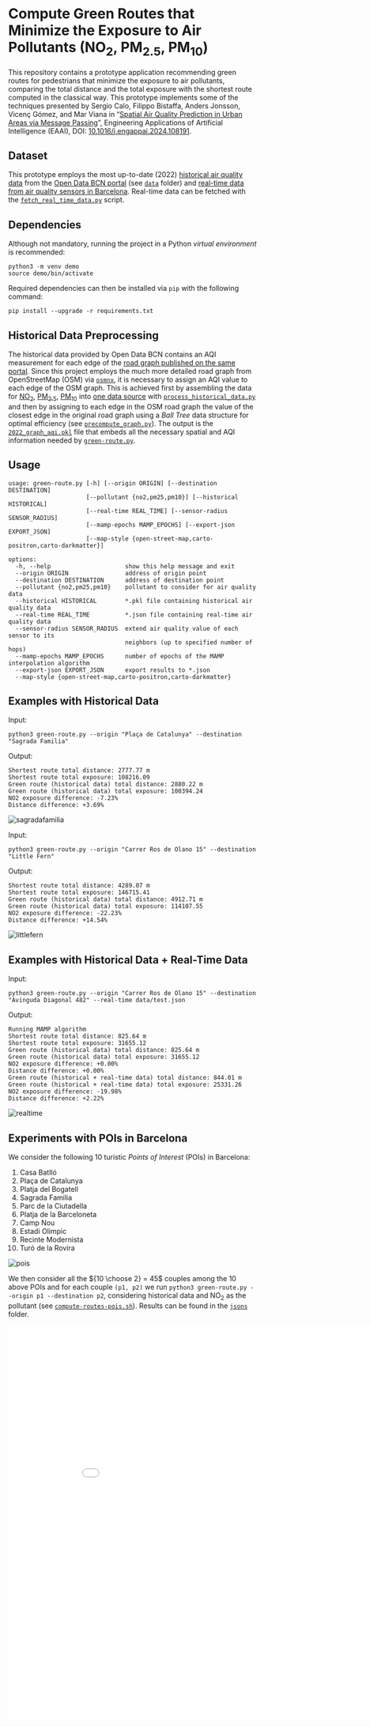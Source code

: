 Compute Green Routes that Minimize the Exposure to Air Pollutants (NO<sub>2</sub>, PM<sub>2.5</sub>, PM<sub>10</sub>)
===================
This repository contains a prototype application recommending green routes for pedestrians that minimize the exposure to air pollutants, comparing the total distance and the total exposure with the shortest route computed in the classical way. This prototype implements some of the techniques presented by Sergio Calo, Filippo Bistaffa, Anders Jonsson, Vicenç Gómez, and Mar Viana in “[Spatial Air Quality Prediction in Urban Areas via Message Passing](https://www.sciencedirect.com/science/article/pii/S095219762400349X/pdfft?md5=7400987ed4288d5f46285fb2725d3efc&pid=1-s2.0-S095219762400349X-main.pdf)”, Engineering Applications of Artificial Intelligence (EAAI), DOI: [10.1016/j.engappai.2024.108191](https://doi.org/10.1016/j.engappai.2024.108191).

Dataset
----------
This prototype employs the most up-to-date (2022) [historical air quality data](https://ajuntament.barcelona.cat/mapes-dades-ambientals/qualitataire/es/) from the [Open Data BCN portal](https://opendata-ajuntament.barcelona.cat/data/ca/dataset/mapes-immissio-qualitat-aire) (see [`data`](data) folder) and [real-time data from air quality sensors in Barcelona](https://ajuntament.barcelona.cat/qualitataire/es). Real-time data can be fetched with the [`fetch_real_time_data.py`](data/fetch_real_time_data.py) script.

Dependencies
----------
Although not mandatory, running the project in a Python *virtual environment* is recommended:

    python3 -m venv demo
    source demo/bin/activate

Required dependencies can then be installed via `pip` with the following command:

    pip install --upgrade -r requirements.txt

Historical Data Preprocessing
----------
The historical data provided by Open Data BCN contains an AQI measurement for each edge of the [road graph published on the same portal](https://opendata-ajuntament.barcelona.cat/data/ca/dataset/mapa-graf-viari-carrers-wms). Since this project employs the much more detailed road graph from OpenStreetMap (OSM) via [`osmnx`](https://osmnx.readthedocs.io/en/stable/), it is necessary to assign an AQI value to each edge of the OSM graph. This is achieved first by assembling the data for [NO<sub>2</sub>](data/2022_tramer_no2_mapa_qualitat_aire_bcn.gpkg), [PM<sub>2.5</sub>](data/2022_tramer_pm2-5_mapa_qualitat_aire_bcn.gpkg), [PM<sub>10</sub>](data/2022_tramer_pm10_mapa_qualitat_aire_bcn.gpkg) into [one data source](data/2022_locations_aqi.csv) with [`process_historical_data.py`](data/process_historical_data.py) and then by assigning to each edge in the OSM road graph the value of the closest edge in the original road graph using a *Ball Tree* data structure for optimal efficiency (see [`precompute_graph.py`](data/precompute_graph.py)). The output is the [`2022_graph_aqi.pkl`](data/2022_graph_aqi.pkl) file that embeds all the necessary spatial and AQI information needed by [`green-route.py`](green-route.py).

Usage
----------

    usage: green-route.py [-h] [--origin ORIGIN] [--destination DESTINATION]
                          [--pollutant {no2,pm25,pm10}] [--historical HISTORICAL]
                          [--real-time REAL_TIME] [--sensor-radius SENSOR_RADIUS]
                          [--mamp-epochs MAMP_EPOCHS] [--export-json EXPORT_JSON]
                          [--map-style {open-street-map,carto-positron,carto-darkmatter}]
    
    options:
      -h, --help                     show this help message and exit
      --origin ORIGIN                address of origin point
      --destination DESTINATION      address of destination point
      --pollutant {no2,pm25,pm10}    pollutant to consider for air quality data
      --historical HISTORICAL        *.pkl file containing historical air quality data
      --real-time REAL_TIME          *.json file containing real-time air quality data
      --sensor-radius SENSOR_RADIUS  extend air quality value of each sensor to its
                                     neighbors (up to specified number of hops)
      --mamp-epochs MAMP_EPOCHS      number of epochs of the MAMP interpolation algorithm
      --export-json EXPORT_JSON      export results to *.json
      --map-style {open-street-map,carto-positron,carto-darkmatter}

Examples with Historical Data
----------
Input:

    python3 green-route.py --origin "Plaça de Catalunya" --destination "Sagrada Familia"

Output:

    Shortest route total distance: 2777.77 m
    Shortest route total exposure: 108216.09
    Green route (historical data) total distance: 2880.22 m
    Green route (historical data) total exposure: 100394.24
    NO2 exposure difference: -7.23%
    Distance difference: +3.69%

![sagradafamilia](./img/sagradafamilia.png)

Input:

    python3 green-route.py --origin "Carrer Ros de Olano 15" --destination "Little Fern"

Output:

    Shortest route total distance: 4289.07 m
    Shortest route total exposure: 146715.41
    Green route (historical data) total distance: 4912.71 m
    Green route (historical data) total exposure: 114107.55
    NO2 exposure difference: -22.23%
    Distance difference: +14.54%

![littlefern](./img/littlefern.png)

Examples with Historical Data + Real-Time Data
----------
Input:

    python3 green-route.py --origin "Carrer Ros de Olano 15" --destination "Avinguda Diagonal 482" --real-time data/test.json

Output:

    Running MAMP algorithm
    Shortest route total distance: 825.64 m
    Shortest route total exposure: 31655.12
    Green route (historical data) total distance: 825.64 m
    Green route (historical data) total exposure: 31655.12
    NO2 exposure difference: +0.00%
    Distance difference: +0.00%
    Green route (historical + real-time data) total distance: 844.01 m
    Green route (historical + real-time data) total exposure: 25331.26
    NO2 exposure difference: -19.98%
    Distance difference: +2.22%

![realtime](./img/realtime.png)

Experiments with POIs in Barcelona
----------
We consider the following 10 turistic *Points of Interest* (POIs) in Barcelona:
1. Casa Batlló
2. Plaça de Catalunya
3. Platja del Bogatell
4. Sagrada Familia
5. Parc de la Ciutadella
6. Platja de la Barceloneta
7. Camp Nou
8. Estadi Olimpic
9. Recinte Modernista
10. Turó de la Rovira

![pois](./img/pois.png)

We then consider all the ${10 \choose 2} = 45$ couples among the 10 above POIs and for each couple `(p1, p2)` we run `python3 green-route.py --origin p1 --destination p2`, considering historical data and NO<sub>2</sub> as the pollutant (see [`compute-routes-pois.sh`](compute-routes-pois.sh)). Results can be found in the [`jsons`](jsons) folder.

<iframe width="900" height="800" frameborder="0" scrolling="no" src="//plotly.com/~filippobistaffa/3.embed"></iframe>
